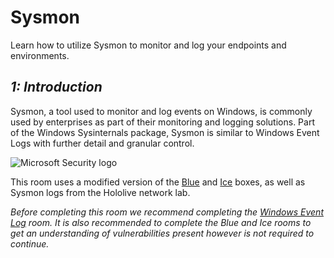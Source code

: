 # Sysmon

Learn how to utilize Sysmon to monitor and log your endpoints and environments.

## _**1: Introduction**_

Sysmon, a tool used to monitor and log events on Windows, is commonly used by enterprises as part of their monitoring and logging solutions. Part of the Windows Sysinternals package, Sysmon is similar to Windows Event Logs with further detail and granular control.

![Microsoft Security logo](https://wp.technologyreview.com/wp-content/uploads/2020/02/ms-securitylogostackedc-grayrgb-hero-copy-small-1.png)

This room uses a modified version of the [Blue](https://tryhackme.com/room/blue) and [Ice](https://tryhackme.com/room/ice) boxes, as well as Sysmon logs from the Hololive network lab.

_Before completing this room we recommend completing the [Windows Event Log](https://tryhackme.com/room/windowseventlogs) room. It is also recommended to complete the Blue and Ice rooms to get an understanding of vulnerabilities present however is not required to continue._

